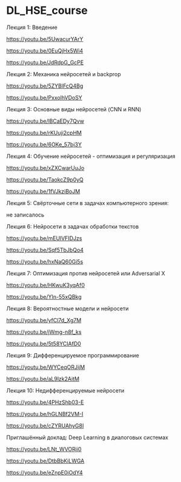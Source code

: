 # DL_HSE_course

Лекция 1: Введение

https://youtu.be/5UwacurYArY

https://youtu.be/0EuQjHx5Wi4

https://youtu.be/JdRdpG_GcPE

Лекция 2: Механика нейросетей и backprop

https://youtu.be/5ZYBlFcQ4Bg

https://youtu.be/PxxolhVDoSY

Лекция 3: Основные виды нейросетей (CNN и RNN)

https://youtu.be/lBCaEDy7Qvw

https://youtu.be/rKUuji2cpHM

https://youtu.be/6OKe_57bj3Y

Лекция 4: Обучение нейросетей - оптимизация и регуляризация

https://youtu.be/xZXCwarUuJo

https://youtu.be/TaokcZ9p0yQ

https://youtu.be/1fVJkziBoJM

Лекция 5: Свёрточные сети в задачах компьютерного зрения:

не записалось

Лекция 6: Нейросети в задачах обработки текстов

https://youtu.be/mEUlVFIDJzs

https://youtu.be/Sqf5TbJbQo4

https://youtu.be/hxNaQ60Gi5s

Лекция 7: Оптимизация против нейросетей или Adversarial X

https://youtu.be/HKwuK3yqAf0

https://youtu.be/YIn-55xQBkg

Лекция 8: Вероятностные модели и нейросети

https://youtu.be/yfCl7d_Xg7M

https://youtu.be/jWmg-n8f_ks

https://youtu.be/5t58YCIAfD0

Лекция 9: Дифференцируемое программирование

https://youtu.be/WYCeqORJijM

https://youtu.be/aL9lzk2AitM

Лекция 10: Недифференцируемые нейросети

https://youtu.be/4PHzShb03-E

https://youtu.be/hGLNBf2VM-I

https://youtu.be/cZYRUAhyG8I

Приглашённый доклад: Deep Learning в диалоговых системах

https://youtu.be/LNt_WVORji0

https://youtu.be/DtbBbKiLWGA

https://youtu.be/eZnpE0iOdY4
